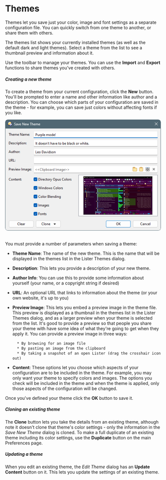 # Themes

Themes let you save just your color, image and font settings as a separate configuration file. You can quickly switch from one theme to another, or share them with others.

The themes list shows your currently installed themes (as well as the default dark and light themes). Select a theme from the list to see a thumbnail preview and information about it.

Use the toolbar to manage your themes. You can use the **Import** and **Export** functions to share themes you've created with others.

##### Creating a new theme

To create a theme from your current configuration, click the **New** button. You'll be prompted to enter a name and other information like author and a description. You can choose which parts of your configuration are saved in the theme - for example, you can save just colors without affecting fonts if you like.

![](/Manual/images/media/13/themes_save.png) 

You must provide a number of parameters when saving a theme:

- **Theme Name**: The name of the new theme. This is the name that will be displayed in the themes list in the Lister Themes dialog.
- **Description**: This lets you provide a description of your new theme.
- **Author Info**: You can use this to provide some information about yourself (your name, or a copyright string if desired)
- **URL**: An optional URL that links to information about the theme (or your own website, it's up to you)
- **Preview Image**: This lets you embed a preview image in the theme file. This preview is displayed as a thumbnail in the themes list in the Lister Themes dialog, and as a larger preview when your theme is selected from the list. It's good to provide a preview so that people you share your theme with have some idea of what they're going to get when they apply it.
  You can provide a preview image in three ways:

        * By browsing for an image file
        * By pasting an image from the clipboard
        * By taking a snapshot of an open Lister (drag the crosshair icon out)

- **Content**: These options let you choose which aspects of your configuration are to be included in the theme. For example, you may only want your theme to specify colors and images. The options you check will be included in the theme and when the theme is applied, only those aspects of the configuration will be changed.

Once you've defined your theme click the **OK** button to save it.

##### Cloning an existing theme

The **Clone** button lets you take the details from an existing theme, although note it doesn't clone that theme's color settings - only the information in the *Save New Theme* dialog is cloned. To make a full duplicate of an existing theme including its color settings, use the **Duplicate** button on the main Preferences page.

##### Updating a theme

When you edit an existing theme, the *Edit Theme* dialog has an **Update Content** button on it. This lets you update the settings of an existing theme.
